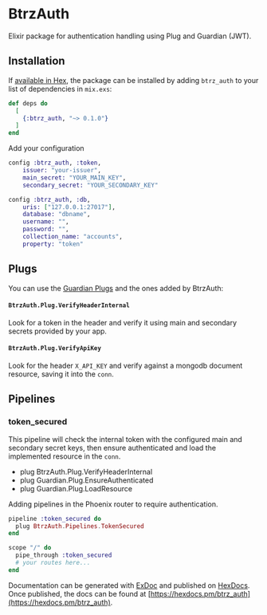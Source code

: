 # BtrzAuth

Elixir package for authentication handling using Plug and Guardian (JWT).

## Installation

If [available in Hex](https://hex.pm/docs/publish), the package can be installed
by adding `btrz_auth` to your list of dependencies in `mix.exs`:

```elixir
def deps do
  [
    {:btrz_auth, "~> 0.1.0"}
  ]
end
```

Add your configuration

```elixir
config :btrz_auth, :token,
    issuer: "your-issuer",
    main_secret: "YOUR_MAIN_KEY",
    secondary_secret: "YOUR_SECONDARY_KEY"

config :btrz_auth, :db,
    uris: ["127.0.0.1:27017"],
    database: "dbname",
    username: "",
    password: "",
    collection_name: "accounts",
    property: "token"
```

## Plugs
You can use the [Guardian Plugs](https://hexdocs.pm/guardian/readme.html#plugs) and the ones added by BtrzAuth:
#### `BtrzAuth.Plug.VerifyHeaderInternal`

Look for a token in the header and verify it using main and secondary secrets provided by your app.

#### `BtrzAuth.Plug.VerifyApiKey`

Look for the header `X_API_KEY` and verify against a mongodb document resource, saving it into the `conn`.
## Pipelines

### token_secured

This pipeline will check the internal token with the configured main and secondary secret keys, then ensure authenticated and load the implemented resource in the `conn`.

* plug BtrzAuth.Plug.VerifyHeaderInternal
* plug Guardian.Plug.EnsureAuthenticated
* plug Guardian.Plug.LoadResource

Adding pipelines in the Phoenix router to require authentication.

```elixir
pipeline :token_secured do
  plug BtrzAuth.Pipelines.TokenSecured
end

scope "/" do
  pipe_through :token_secured
  # your routes here...
end
```

Documentation can be generated with [ExDoc](https://github.com/elixir-lang/ex_doc)
and published on [HexDocs](https://hexdocs.pm). Once published, the docs can
be found at [https://hexdocs.pm/btrz_auth](https://hexdocs.pm/btrz_auth).

